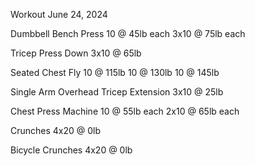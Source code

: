 Workout June 24, 2024

Dumbbell Bench Press
10 @ 45lb each
3x10 @ 75lb each

Tricep Press Down
3x10 @ 65lb

Seated Chest Fly
10 @ 115lb
10 @ 130lb
10 @ 145lb

Single Arm Overhead Tricep Extension
3x10 @ 25lb

Chest Press Machine
10 @ 55lb each
2x10 @ 65lb each

Crunches
4x20 @ 0lb

Bicycle Crunches 
4x20 @ 0lb